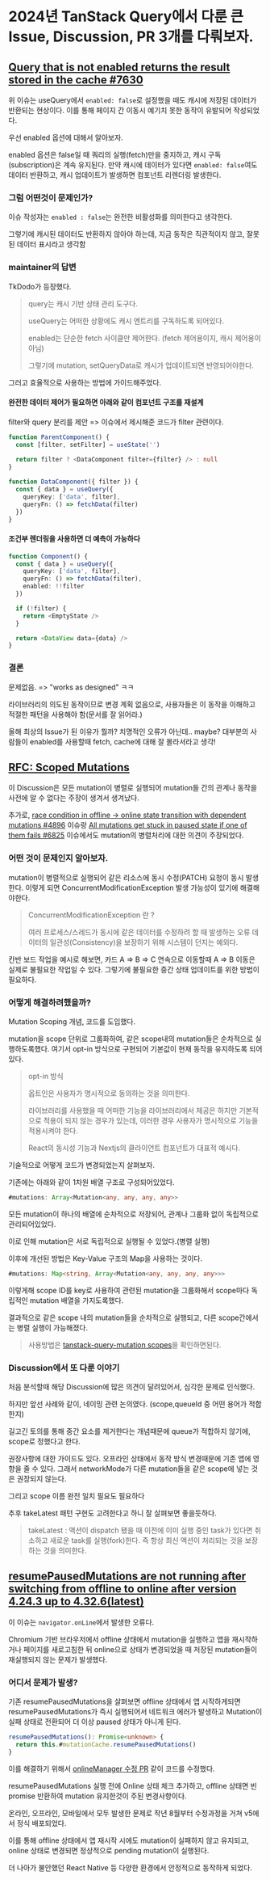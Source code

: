 # 2024년 TanStack Query에서 다룬 큰 Issue, Discussion, PR 3개를 다뤄보자.

## [Query that is not enabled returns the result stored in the cache #7630](https://github.com/TanStack/query/issues/7630)

위 이슈는 useQuery에서 `enabled: false`로 설정했을 때도 캐시에 저장된 데이터가 반환되는 현상이다. 이를 통해 페이지 간 이동시 예기치 못한 동작이 유발되어 작성되었다.

우선 enabled 옵션에 대해서 알아보자.

enabled 옵션은 false일 때 쿼리의 실행(fetch)만을 중지하고, 캐시 구독(subscription)은 계속 유지된다. 만약 캐시에 데이터가 있다면 `enabled: false`여도 데이터 반환하고, 캐시 업데이트가 발생하면 컴포넌트 리렌더링 발생한다.

### 그럼 어떤것이 문제인가?

이슈 작성자는 `enabled : false`는 완전한 비활성화를 의미한다고 생각한다.

그렇기에 캐시된 데이터도 반환하지 않아야 하는데, 지금 동작은 직관적이지 않고, 잘못된 데이터 표시라고 생각함

### maintainer의 답변

TkDodo가 등장했다.

> query는 캐시 기반 상태 관리 도구다. 
>
> useQuery는 어떠한 상황에도 캐시 엔트리를 구독하도록 되어있다.
>
> enabled는 단순한 fetch 사이클만 제어한다. (fetch 제어용이지, 캐시 제어용이 아님)
>
> 그렇기에 mutation, setQueryData로 캐시가 업데이트되면 반영되어야한다.

그러고 효율적으로 사용하는 방법에 가이드해주었다.

#### 완전한 데이터 제어가 필요하면 아래와 같이 컴포넌트 구조를 재설계

filter와 query 분리를 제안 => 이슈에서 제시해준 코드가 filter 관련이다.


```ts
function ParentComponent() {
  const [filter, setFilter] = useState('')
  
  return filter ? <DataComponent filter={filter} /> : null
}

function DataComponent({ filter }) {
  const { data } = useQuery({
    queryKey: ['data', filter],
    queryFn: () => fetchData(filter)
  })
}
```

#### 조건부 렌더링을 사용하면 더 예측이 가능하다

```ts
function Component() {
  const { data } = useQuery({
    queryKey: ['data', filter],
    queryFn: () => fetchData(filter),
    enabled: !!filter
  })

  if (!filter) {
    return <EmptyState />
  }

  return <DataView data={data} />
}
```

### 결론

문제없음. => "works as designed" ㅋㅋ

라이브러리의 의도된 동작이므로 변경 계획 없음으로, 사용자들은 이 동작을 이해하고 적절한 패턴을 사용해야 함(문서를 잘 읽어라.)

올해 최상의 Issue가 된 이유가 뭘까? 치명적인 오류가 아닌데.. maybe? 대부분의 사람들이 enabled를 사용할때 fetch, cache에 대해 잘 몰라서라고 생각!

## [RFC: Scoped Mutations](https://github.com/TanStack/query/discussions/7126)

이 Discussion은 모든 mutation이 병렬로 실행되어 mutation들 간의 관계나 동작을 사전에 알 수 없다는 주장이 생겨서 생겨났다.

추가로, [race condition in offline -> online state transition with dependent mutations #4896](https://github.com/TanStack/query/issues/4896) 이슈랑 [All mutations get stuck in paused state if one of them fails #6825](https://github.com/TanStack/query/issues/6825) 이슈에서도 mutation의 병렬처리에 대한 의견이 주장되었다.

### 어떤 것이 문제인지 알아보자.

mutation이 병렬적으로 실행되어 같은 리소스에 동시 수정(PATCH) 요청이 동시 발생한다. 이렇게 되면 ConcurrentModificationException 발생 가능성이 있기에 해결해야한다.

> ConcurrentModificationException 란 ?
>
> 여러 프로세스/스레드가 동시에 같은 데이터를 수정하려 할 때 발생하는 오류
> 데이터의 일관성(Consistency)을 보장하기 위해 시스템이 던지는 예외다.


칸반 보드 작업을 예시로 해보면, 카드 A => B => C 연속으로 이동할때 A => B 이동은 실제로 불필요한 작업일 수 있다. 그렇기에 불필요한 중간 상태 업데이트를 위한 방법이 필요하다.

### 어떻게 해결하려했을까?

Mutation Scoping 개념, 코드를 도입했다.

mutation을 scope 단위로 그룹화하여, 같은 scope내의 mutation들은 순차적으로 실행하도록했다. 여기서 opt-in 방식으로 구현되어 기본값이 현재 동작을 유지하도록 되어있다.

> opt-in 방식
>
> 옵트인은 사용자가 명시적으로 동의하는 것을 의미한다.
>
> 라이브러리를 사용했을 때 어떠한 기능을 라이브러리에서 제공은 하지만 기본적으로 적용이 되지 않는 경우가 있는데, 이러한 경우 사용자가 명시적으로 기능을 적용시켜야 한다.
>
> React의 동시성 기능과 Nextjs의 클라이언트 컴포넌트가 대표적 예시다.

기술적으로 어떻게 코드가 변경되었는지 살펴보자.

기존에는 아래와 같이 1차원 배열 구조로 구성되어있었다.

```ts
#mutations: Array<Mutation<any, any, any, any>>
```

모든 mutation이 하나의 배열에 순차적으로 저장되어, 관계나 그룹화 없이 독립적으로 관리되어있었다.

이로 인해 mutation은 서로 독립적으로 실행될 수 있었다.(병렬 실행)

이후에 개선된 방법은 Key-Value 구조의 Map을 사용하는 것이다.

```ts
#mutations: Map<string, Array<Mutation<any, any, any, any>>>
```

이렇게해 scope ID를 key로 사용하여 관련된 mutation을 그룹화해서 scope마다 독립적인 mutation 배열을 가지도록했다.

결과적으로 같은 scope 내의 mutation들을 순차적으로 실행되고, 다른 scope간에서는 병렬 실행이 가능해졌다.

> 사용방법은 [tanstack-query-mutation scopes](https://tanstack.com/query/latest/docs/framework/react/guides/mutations#mutation-scopes)을 확인하면된다.

### Discussion에서 또 다룬 이야기

처음 분석할때 해당 Discussion에 많은 의견이 달려있어서, 심각한 문제로 인식했다.

하지만 앞선 사례와 같이, 네이밍 관련 논의였다. (scope,queueId 중 어떤 용어가 적합한지)

길고긴 토의를 통해 중간 요소를 제거한다는 개념때문에 queue가 적합하지 않기에, scope로 정했다고 한다.

권장사항에 대한 가이드도 있다. 오프라인 상태에서 동작 방식 변경때문에 기존 앱에 영향을 줄 수 있다. 그래서 networkMode가 다른 mutation들을 같은 scope에 넣는 것은 권장되지 않는다.

그리고 scope 이름 완전 일치 필요도 필요하다

추후 takeLatest 패턴 구현도 고려한다고 하니 잘 살펴보면 좋을듯하다.

> takeLatest : 액션이 dispatch 됐을 때 이전에 이미 실행 중인 task가 있다면 취소하고 새로운 task를 실행(fork)한다. 즉 항상 최신 액션이 처리되는 것을 보장하는 것을 의미한다.




## [resumePausedMutations are not running after switching from offline to online after version 4.24.3 up to 4.32.6(latest)](https://github.com/TanStack/query/issues/5847)

이 이슈는 `navigator.onLine`에서 발생한 오류다.

Chromium 기반 브라우저에서 offline 상태에서 mutation을 실행하고 앱을 재시작하거나 페이지를 새로고침한 뒤 online으로 상태가 변경되었을 때 저장된 mutation들이 재실행되지 않는 문제가 발생했다.

### 어디서 문제가 발생?

기존 resumePausedMutations을 살펴보면 offline 상태에서 앱 시작하게되면 resumePausedMutations가 즉시 실행되어서 네트워크 에러가 발생하고 Mutation이 실패 상태로 전환되어 더 이상 paused 상태가 아니게 된다.

```ts
resumePausedMutations(): Promise<unknown> {
  return this.#mutationCache.resumePausedMutations()
}
```

이를 해결하기 위해서 [onlineManager 수정 PR](https://github.com/TanStack/query/pull/5714/files#diff-bf605a2d8d2cf086c1781865ec3cb71ebc3726f953e6f992d520978690948bfc) 같이 코드를 수정했다.

resumePausedMutations 실행 전에 Online 상태 체크 추가하고, offline 상태면 빈 promise 반환하여 mutation 유지한것이 주된 변경사항이다.

온라인, 오프라인, 모바일에서 모두 발생한 문제로 작년 8월부터 수정과정을 거쳐 v5에서 정식 배포되었다.

이를 통해 offline 상태에서 앱 재시작 시에도 mutation이 실패하지 않고 유지되고, online 상태로 변경되면 정상적으로 pending mutation이 실행된다.

더 나아가 불안했던 React Native 등 다양한 환경에서 안정적으로 동작하게 되었다.